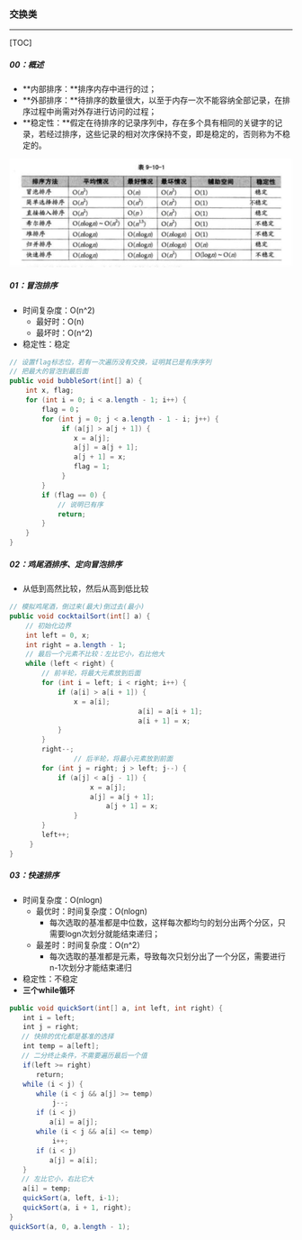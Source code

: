 ### 交换类

------

[TOC]

##### 00：概述

- **内部排序：**排序内存中进行的过；
- **外部排序：**待排序的数量很大，以至于内存一次不能容纳全部记录，在排序过程中尚需对外存进行访问的过程；
- **稳定性：**假定在待排序的记录序列中，存在多个具有相同的关键字的记录，若经过排序，这些记录的相对次序保持不变，即是稳定的，否则称为不稳定的。

![](https://github.com/likang315/Algorithms-and-Data-Structures/blob/master/4%EF%BC%9A%E6%8E%92%E5%BA%8F/sort/%E5%85%AB%E5%A4%A7%E6%8E%92%E5%BA%8F%E7%9A%84%E6%97%B6%E9%97%B4%E5%A4%8D%E6%9D%82%E5%BA%A6.jpg?raw=true)

##### 01：冒泡排序

- 时间复杂度：O(n^2)
  - 最好时：O(n)
  - 最坏时：O(n^2)
- 稳定性：稳定

```java
// 设置flag标志位，若有一次遍历没有交换，证明其已是有序序列
// 把最大的冒泡到最后面
public void bubbleSort(int[] a) {
    int x, flag;
    for (int i = 0; i < a.length - 1; i++) {
        flag = 0；
        for (int j = 0; j < a.length - 1 - i; j++) {
             if (a[j] > a[j + 1]) {
                x = a[j];
                a[j] = a[j + 1];
                a[j + 1] = x;
                flag = 1;
             }
        }
        if (flag == 0) {
          	// 说明已有序
            return;
        }
    }
}
```

##### 02：鸡尾酒排序、定向冒泡排序

- 从低到高然比较，然后从高到低比较

```java
// 模拟鸡尾酒，倒过来(最大)倒过去(最小)
public void cocktailSort(int[] a) {
    // 初始化边界
    int left = 0, x;        
    int right = a.length - 1;
    // 最后一个元素不比较：左比它小，右比他大
    while (left < right) {
        // 前半轮，将最大元素放到后面
        for (int i = left; i < right; i++) {
            if (a[i] > a[i + 1]) {
                x = a[i];
	 							a[i] = a[i + 1];
								a[i + 1] = x;
            }
        }
        right--;
				// 后半轮，将最小元素放到前面
        for (int j = right; j > left; j--) {
            if (a[j] < a[j - 1]) {
            		x = a[j];
            	 	a[j] = a[j + 1];
    		   			a[j + 1] = x;
        		}
        }
        left++;
	 }
}
```

##### 03：快速排序

- 时间复杂度：O(nlogn)
  - 最优时：时间复杂度：O(nlogn)
    - 每次选取的基准都是中位数，这样每次都均匀的划分出两个分区，只需要logn次划分就能结束递归；
  - 最差时：时间复杂度：O(n^2）
    - 每次选取的基准都是元素，导致每次只划分出了一个分区，需要进行n-1次划分才能结束递归
- 稳定性：不稳定
- **三个while循环**

```java
public void quickSort(int[] a, int left, int right) {
　　int i = left;
　　int j = right;
   // 快排的优化都是基准的选择
　　int temp = a[left];
   // 二分终止条件，不需要遍历最后一个值
　　if(left >= right)						
　　　　return;
　　while (i < j) {
　　　　while (i < j && a[j] >= temp) 
　　　　    j--;
　　　　if (i < j)
　　　　　　a[i] = a[j];
　　　　while (i < j && a[i] <= temp)
　　　　    i++;
　　　　if (i < j)
　　　　　　a[j] = a[i];
　　}
   // 左比它小，右比它大
　　a[i] = temp;
　　quickSort(a, left, i-1);
　　quickSort(a, i + 1, right);
}
quickSort(a, 0, a.length - 1);
```


